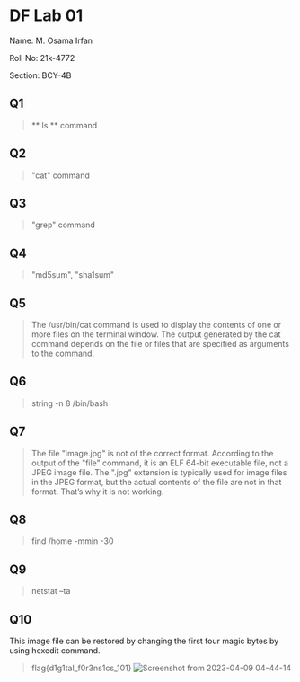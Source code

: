 # DF Lab 01
Name: M. Osama Irfan

Roll No: 21k-4772

Section: BCY-4B

## Q1 
> ** ls ** command

## Q2
> "cat" command 

## Q3
> "grep" command 

## Q4
> "md5sum", "sha1sum" 

## Q5
> The /usr/bin/cat command is used to display the contents of one or more files on the terminal window. The output generated by the cat command depends on the file or files that are specified as arguments to the command.

## Q6 
> string -n 8 /bin/bash

## Q7 
> The file "image.jpg" is not of the correct format. According to the output of the "file" command, it is an ELF 64-bit executable file, not a JPEG image file. The ".jpg" extension is typically used for image files in the JPEG format, but the actual contents of the file are not in that format. That’s why it is not working.

## Q8 
> find /home -mmin -30

## Q9 
> netstat –ta

## Q10
This image file can be restored by changing the first four magic bytes by using hexedit command.
> flag{d1g1tal_f0r3ns1cs_101}
![Screenshot from 2023-04-09 04-44-14](https://user-images.githubusercontent.com/115397536/230763249-6acfa59c-f363-4687-be9b-c281698730b4.png)

